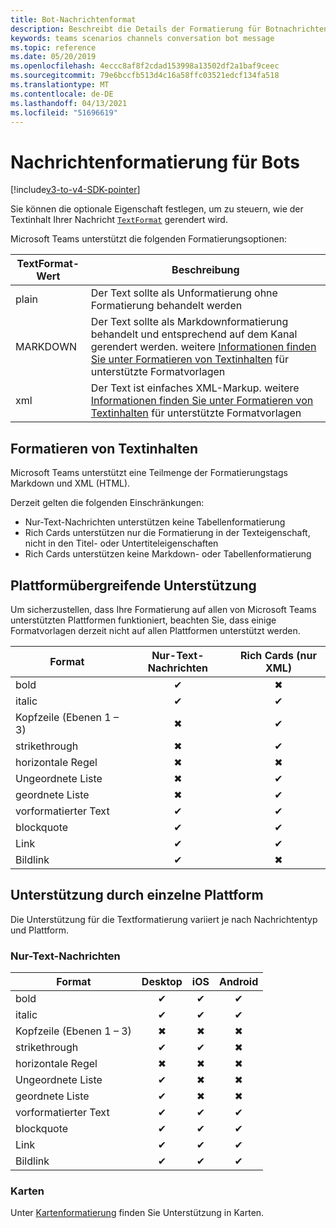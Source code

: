 ```yaml
---
title: Bot-Nachrichtenformat
description: Beschreibt die Details der Formatierung für Botnachrichten
keywords: teams scenarios channels conversation bot message
ms.topic: reference
ms.date: 05/20/2019
ms.openlocfilehash: 4eccc8af8f2cdad153998a13502df2a1baf9ceec
ms.sourcegitcommit: 79e6bccfb513d4c16a58ffc03521edcf134fa518
ms.translationtype: MT
ms.contentlocale: de-DE
ms.lasthandoff: 04/13/2021
ms.locfileid: "51696619"
---
```

# <a name="message-formatting-for-bots"></a>Nachrichtenformatierung für Bots

[!include[v3-to-v4-SDK-pointer](~/includes/v3-to-v4-pointer-bots.md)]

Sie können die optionale Eigenschaft festlegen, um zu steuern, wie der Textinhalt Ihrer Nachricht [`TextFormat`](/bot-framework/dotnet/bot-builder-dotnet-create-messages#customizing-a-message) gerendert wird.

Microsoft Teams unterstützt die folgenden Formatierungsoptionen:

| TextFormat-Wert | Beschreibung |
| --- | --- |
| plain | Der Text sollte als Unformatierung ohne Formatierung behandelt werden |
| MARKDOWN | Der Text sollte als Markdownformatierung behandelt und entsprechend auf dem Kanal gerendert werden. weitere [Informationen finden Sie unter Formatieren von Textinhalten](#formatting-text-content) für unterstützte Formatvorlagen |
| xml | Der Text ist einfaches XML-Markup. weitere [Informationen finden Sie unter Formatieren von Textinhalten](#formatting-text-content) für unterstützte Formatvorlagen |

## <a name="formatting-text-content"></a>Formatieren von Textinhalten

Microsoft Teams unterstützt eine Teilmenge der Formatierungstags Markdown und XML (HTML).

Derzeit gelten die folgenden Einschränkungen:

* Nur-Text-Nachrichten unterstützen keine Tabellenformatierung
* Rich Cards unterstützen nur die Formatierung in der Texteigenschaft, nicht in den Titel- oder Untertiteleigenschaften
* Rich Cards unterstützen keine Markdown- oder Tabellenformatierung

## <a name="cross-platform-support"></a>Plattformübergreifende Unterstützung

Um sicherzustellen, dass Ihre Formatierung auf allen von Microsoft Teams unterstützten Plattformen funktioniert, beachten Sie, dass einige Formatvorlagen derzeit nicht auf allen Plattformen unterstützt werden.

| Format                     | Nur-Text-Nachrichten | Rich Cards (nur XML) |
| ---                       | :---: | :---: |
| bold                      | ✔ | ✖ |
| italic                    | ✔ | ✔ |
| Kopfzeile (Ebenen 1 &ndash; 3) | ✖ | ✔ |
| strikethrough             | ✖ | ✔ |
| horizontale Regel           | ✖ | ✖ |
| Ungeordnete Liste            | ✖ | ✔ |
| geordnete Liste              | ✖ | ✔ |
| vorformatierter Text         | ✔ | ✔ |
| blockquote                | ✔ | ✔ |
| Link                 | ✔ | ✔ |
| Bildlink                | ✔ | ✖ |

## <a name="support-by-individual-platform"></a>Unterstützung durch einzelne Plattform

Die Unterstützung für die Textformatierung variiert je nach Nachrichtentyp und Plattform.

### <a name="text-only-messages"></a>Nur-Text-Nachrichten

| Format                     | Desktop | iOS | Android |
| ---                       | :---: | :---: | :---: |
| bold                      | ✔ | ✔ | ✔ |
| italic                    | ✔ | ✔ | ✔ |
| Kopfzeile (Ebenen 1 &ndash; 3) | ✖ | ✖ | ✖ |
| strikethrough             | ✔ | ✔ | ✖ |
| horizontale Regel           | ✖ | ✖ | ✖ |
| Ungeordnete Liste            | ✔ | ✖ | ✖ |
| geordnete Liste              | ✔ | ✖ | ✖ |
| vorformatierter Text         | ✔ | ✔ | ✔ |
| blockquote                | ✔ | ✔ | ✔ |
| Link                 | ✔ | ✔ | ✔ |
| Bildlink                | ✔ | ✔ | ✔ |

### <a name="cards"></a>Karten

Unter [Kartenformatierung](~/task-modules-and-cards/cards/cards-format.md) finden Sie Unterstützung in Karten.

